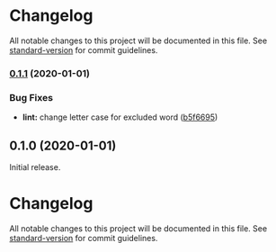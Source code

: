 # Changelog

All notable changes to this project will be documented in this file. See [standard-version](https://github.com/conventional-changelog/standard-version) for commit guidelines.

### [0.1.1](https://github.com/erykpiast/bs-react-syntax-highlighter/compare/v0.1.0...v0.1.1) (2020-01-01)


### Bug Fixes

* **lint:** change letter case for excluded word ([b5f6695](https://github.com/erykpiast/bs-react-syntax-highlighter/commit/b5f6695b2a4bc347d2711dcab2a77e52ce4d9c60))

## 0.1.0 (2020-01-01)

Initial release.

# Changelog

All notable changes to this project will be documented in this file. See [standard-version](https://github.com/conventional-changelog/standard-version) for commit guidelines.
